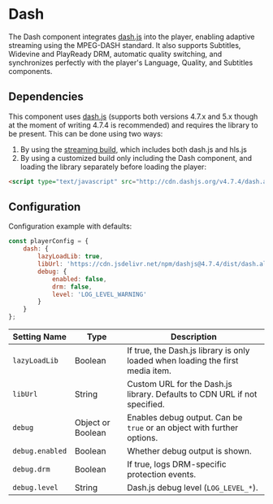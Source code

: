 # Dash

The Dash component integrates [dash.js](https://github.com/Dash-Industry-Forum/dash.js) into the player, enabling adaptive streaming using the MPEG-DASH standard. It also supports Subtitles, Widevine and PlayReady DRM, automatic quality switching, and synchronizes perfectly with the player's Language, Quality, and Subtitles components.

## Dependencies

This component uses  [dash.js](https://github.com/Dash-Industry-Forum/dash.js) (supports both versions 4.7.x and 5.x though at the moment of writing 4.7.4 is recommended) and requires the library to be present. This can be done using two ways:

1. By using the [streaming build](../../Setup.md#Builds), which includes both dash.js and hls.js
2. By using a customized build only including the Dash component, and loading the library separately before loading the player:

```html
<script type="text/javascript" src="http://cdn.dashjs.org/v4.7.4/dash.all.min.js"></script>
```

## Configuration

Configuration example with defaults:

```javascript
const playerConfig = {
    dash: {
        lazyLoadLib: true,
        libUrl: 'https://cdn.jsdelivr.net/npm/dashjs@4.7.4/dist/dash.all.min.js',
        debug: {
            enabled: false,
            drm: false,
            level: 'LOG_LEVEL_WARNING'
        }
    }
};
```

| Setting Name    | Type              | Description                                                  |
| --------------- | ----------------- | ------------------------------------------------------------ |
| `lazyLoadLib`   | Boolean           | If true, the Dash.js library is only loaded when loading the first media item. |
| `libUrl`        | String            | Custom URL for the Dash.js library. Defaults to CDN URL if not specified. |
| `debug`         | Object or Boolean | Enables debug output. Can be `true` or an object with further options. |
| `debug.enabled` | Boolean           | Whether debug output is shown.                               |
| `debug.drm`     | Boolean           | If true, logs DRM-specific protection events.                |
| `debug.level`   | String            | Dash.js debug level (`LOG_LEVEL_*`).                         |

